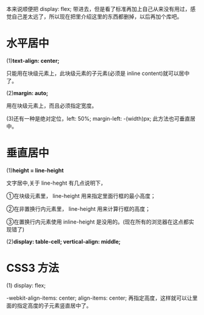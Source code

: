 本来说顺便把 display: flex; 带进去，但是看了标准再加上自己从来没有用过，感觉自己差太远了，所以现在把里介绍这里的东西都删掉，以后再加个库吧。

# 水平居中 #

(1)<b>text-align: center;</b>

只能用在块级元素上，此块级元素的子元素(必须是 inline content)就可以居中了。

(2)<b>margin: auto;</b>

用在块级元素上，而且必须指定宽度。

(3)还有一种是绝对定位，left: 50%; margin-left: -(width)px; 此方法也可垂直居中。

# 垂直居中 #

(1)<b>height = line-height</b>

文字居中,关于 line-heght 有几点说明下，

①在块级元素里， line-height 用来指定里面行框的最小高度；

②在非置换行内元素里， line-height 用来计算行框的高度；

③在置换行内元素使用 inline-height 是没用的。(现在所有的浏览器在这点都实现错了)

(2)<b>display: table-cell; vertical-align: middle;</b>

# CSS3 方法 #

(1) display: flex;

-webkit-align-items: center; align-items: center; 再指定高度，这样就可以让里面的指定高度的子元素竖直居中了。